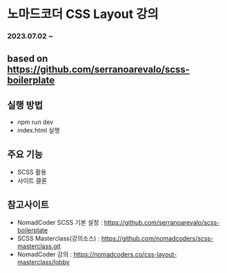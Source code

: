 # 노마드코더 CSS Layout 강의

### 2023.07.02 ~

## based on https://github.com/serranoarevalo/scss-boilerplate

## 실행 방법

- npm run dev
- index.html 실행

## 주요 기능

- SCSS 활용
- 사이트 클론

## 참고사이트

- NomadCoder SCSS 기본 설정 : https://github.com/serranoarevalo/scss-boilerplate
- SCSS Masterclass(강의소스) : https://github.com/nomadcoders/scss-masterclass.git
- NomadCoder 강의 : https://nomadcoders.co/css-layout-masterclass/lobby
